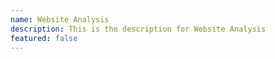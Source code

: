 ```yaml
---
name: Website Analysis
description: This is the description for Website Analysis
featured: false
---
```

